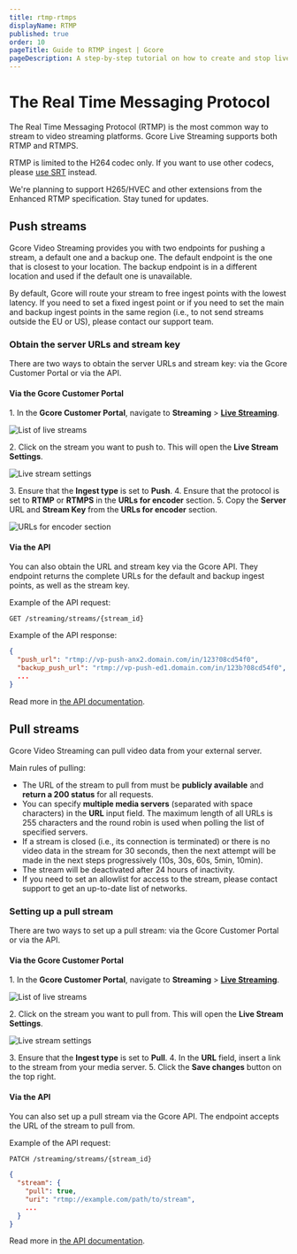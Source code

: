 ```yaml
---
title: rtmp-rtmps
displayName: RTMP
published: true
order: 10
pageTitle: Guide to RTMP ingest | Gcore
pageDescription: A step-by-step tutorial on how to create and stop live streams using Gcore's interface or customer's environment.
---
```


# The Real Time Messaging Protocol

The Real Time Messaging Protocol (RTMP) is the most common way to stream to video streaming platforms. Gcore Live Streaming supports both RTMP and RTMPS.

<alert-element type="info" title="Info">

RTMP is limited to the H264 codec only. If you want to use other codecs, please <a href="https://gcore.com/docs/streaming-platform/live-streaming/protocols/srt" target="_blank">use SRT</a> instead.

We're planning to support H265/HVEC and other extensions from the Enhanced RTMP specification. Stay tuned for updates.

</alert-element>

## Push streams

Gcore Video Streaming provides you with two endpoints for pushing a stream, a default one and a backup one. The default endpoint is the one that is closest to your location. The backup endpoint is in a different location and used if the default one is unavailable.

By default, Gcore will route your stream to free ingest points with the lowest latency. If you need to set a fixed ingest point or if you need to set the main and backup ingest points in the same region (i.e., to not send streams outside the EU or US), please contact our support team.

### Obtain the server URLs and stream key

There are two ways to obtain the server URLs and stream key: via the Gcore Customer Portal or via the API.

#### Via the Gcore Customer Portal

1\. In the **Gcore Customer Portal**, navigate to **Streaming** > <a href="https://portal.gcore.com/streaming/streaming/list">**Live Streaming**</a>.

<img src="https://assets.gcore.pro/docs/streaming-platform/live-streaming/create-a-live-stream/live-stream-list.png" alt="List of live streams">

2\. Click on the stream you want to push to. This will open the **Live Stream Settings**.

<img src="https://assets.gcore.pro/docs/streaming-platform/live-streaming/create-a-live-stream/live-stream-settings.png" alt="Live stream settings">

3\. Ensure that the **Ingest type** is set to **Push**.
4\. Ensure that the protocol is set to **RTMP** or **RTMPS** in the **URLs for encoder** section.
5\. Copy the **Server** URL and **Stream Key** from the **URLs for encoder** section.

<img src="https://assets.gcore.pro/docs/streaming-platform/live-streaming/create-a-live-stream/urls-for-encoder.png" alt="URLs for encoder section">

#### Via the API

You can also obtain the URL and stream key via the Gcore API. They endpoint returns the complete URLs for the default and backup ingest points, as well as the stream key.

Example of the API request:

```http
GET /streaming/streams/{stream_id}
```

Example of the API response:

```json
{
  "push_url": "rtmp://vp-push-anx2.domain.com/in/123?08cd54f0",
  "backup_push_url": "rtmp://vp-push-ed1.domain.com/in/123b?08cd54f0",
  ...
}
```

Read more in <a href="https://api.gcore.com/docs/streaming#tag/Streams/operation/post_streams_id" target="_blank">the API documentation</a>.

## Pull streams

Gcore Video Streaming can pull video data from your external server.

Main rules of pulling:

-   The URL of the stream to pull from must be **publicly available** and **return a 200 status** for all requests.
-   You can specify **multiple media servers** (separated with space characters) in the **URL** input field. The maximum length of all URLs is 255 characters and the round robin is used when polling the list of specified servers.
-   If a stream is closed (i.e., its connection is terminated) or there is no video data in the stream for 30 seconds, then the next attempt will be made in the next steps progressively (10s, 30s, 60s, 5min, 10min).
-   The stream will be deactivated after 24 hours of inactivity.
-   If you need to set an allowlist for access to the stream, please contact support to get an up-to-date list of networks.

### Setting up a pull stream

There are two ways to set up a pull stream: via the Gcore Customer Portal or via the API.

#### Via the Gcore Customer Portal

1\. In the **Gcore Customer Portal**, navigate to **Streaming** > <a href="https://portal.gcore.com/streaming/streaming/list">**Live Streaming**</a>.

<img src="https://assets.gcore.pro/docs/streaming-platform/live-streaming/create-a-live-stream/live-stream-list.png" alt="List of live streams">

2\. Click on the stream you want to pull from. This will open the **Live Stream Settings**.

<img src="https://assets.gcore.pro/docs/streaming-platform/live-streaming/create-a-live-stream/live-stream-settings.png" alt="Live stream settings">

3\. Ensure that the **Ingest type** is set to **Pull**.
4\. In the **URL** field, insert a link to the stream from your media server.
5\. Click the **Save changes** button on the top right.

#### Via the API

You can also set up a pull stream via the Gcore API. The endpoint accepts the URL of the stream to pull from.

Example of the API request:

```http
PATCH /streaming/streams/{stream_id}
```

```json
{
  "stream": {
    "pull": true,
    "uri": "rtmp://example.com/path/to/stream",
    ...
  }
}
```

Read more in <a href="https://api.gcore.com/docs/streaming#tag/Streams/operation/patch_streams_id" target="_blank">the API documentation</a>.

